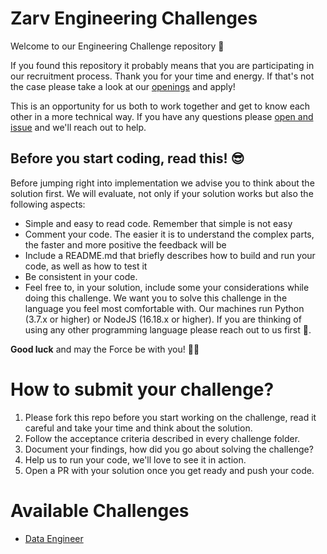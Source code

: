 # Zarv Engineering Challenges

Welcome to our Engineering Challenge repository 🖖

If you found this repository it probably means that you are participating in our recruitment process. Thank you for your time and energy. If that's not the case please take a look at our [openings](https://www.linkedin.com/company/zarv/jobs/) and apply!

This is an opportunity for us both to work together and get to know each other in a more technical way. If you have any questions please [open and issue](https://github.com/zarvhq/challenges/issues/new) and we'll reach out to help.

## Before you start coding, read this! 😎

Before jumping right into implementation we advise you to think about the solution first. We will evaluate, not only if your solution works but also the following aspects:

- Simple and easy to read code. Remember that simple is not easy
- Comment your code. The easier it is to understand the complex parts, the faster and more positive the feedback will be
- Include a README.md that briefly describes how to build and run your code, as well as how to test it
- Be consistent in your code.
- Feel free to, in your solution, include some your considerations while doing this challenge. We want you to solve this challenge in the language you feel most comfortable with. Our machines run Python (3.7.x or higher) or NodeJS (16.18.x or higher). If you are thinking of using any other programming language please reach out to us first 🙏.

**Good luck** and may the Force be with you! 👊🏼

# How to submit your challenge?

1. Please fork this repo before you start working on the challenge, read it careful and take your time and think about the solution.
2. Follow the acceptance criteria described in every challenge folder.
3. Document your findings, how did you go about solving the challenge?
4. Help us to run your code, we'll love to see it in action.
5. Open a PR with your solution once you get ready and push your code.

# Available Challenges

* [Data Engineer](./data-engineer-1)